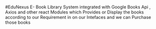 #EduNexus 
E- Book Library System integrated with Google Books Api , Axios and other react Modules which Provides or Display  the books according to our Requirement in on our  Intefaces and we can Purchase those books 
